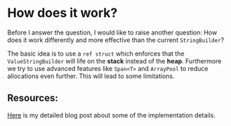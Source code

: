 # How does it work?
Before I answer the question, I would like to raise another question: How does it work differently and more effective than the current `StringBuilder`?

The basic idea is to use a `ref struct` which enforces that the `ValueStringBuilder` will life on the **stack** instead of the **heap**.
Furthermore we try to use advanced features like `Span<T>` and `ArrayPool` to reduce allocations even further. This will lead to some limitations.

## Resources:
[Here](https://steven-giesel.com/blogPost/4cada9a7-c462-4133-ad7f-e8b671987896) is my detailed blog post about some of the implementation details.